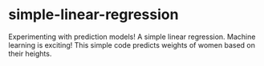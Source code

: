 # simple-linear-regression
Experimenting with prediction models! A simple linear regression. Machine learning is exciting!
This simple code predicts weights of women based on their heights. 
